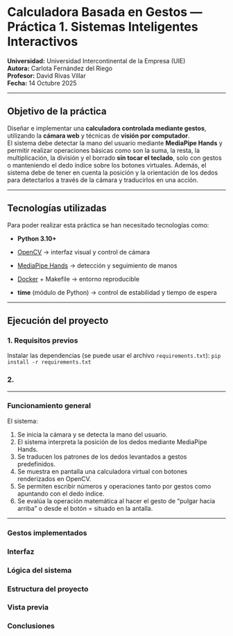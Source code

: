 # Calculadora Basada en Gestos — Práctica 1. Sistemas Inteligentes Interactivos

**Universidad:** Universidad Intercontinental de la Empresa (UIE)  
**Autora:** Carlota Fernández del Riego  
**Profesor:** David Rivas Villar  
**Fecha:** 14 Octubre 2025  

---

## Objetivo de la práctica

Diseñar e implementar una **calculadora controlada mediante gestos**, utilizando la **cámara web** y técnicas de **visión por computador**.  
El sistema debe detectar la mano del usuario mediante **MediaPipe Hands** y permitir realizar operaciones básicas como son la suma, la resta, la multiplicación, la división y el borrado **sin tocar el teclado**, solo con gestos o manteniendo el dedo índice sobre los botones virtuales. Además, el sistema debe de tener en cuenta la posición y la orientación de los dedos para detectarlos a través de la cámara y traducirlos en una acción.


---

## Tecnologías utilizadas

Para poder realizar esta práctica se han necesitado tecnologías como:

- **Python 3.10+**
- [OpenCV](https://opencv.org/) → interfaz visual y control de cámara  
- [MediaPipe Hands](https://developers.google.com/mediapipe) → detección y seguimiento de manos  
- [Docker](https://www.docker.com/) + Makefile → entorno reproducible  

- **time** (módulo de Python) → control de estabilidad y tiempo de espera  

---

## Ejecución del proyecto

### 1. Requisitos previos
Instalar las dependencias (se puede usar el archivo `requirements.txt`): `pip install -r requirements.txt`


### 2. 



---

### Funcionamiento general

El sistema:
1. Se inicia la cámara y se detecta la mano del usuario.
2. El sistema interpreta la posición de los dedos mediante MediaPipe Hands.
3. Se traducen los patrones de los dedos levantados a gestos predefinidos.
4. Se muestra en pantalla una calculadora virtual con botones renderizados en OpenCV.
5. Se permiten escribir números y operaciones tanto por gestos como apuntando con el dedo índice.
6. Se evalúa la operación matemática al hacer el gesto de “pulgar hacia arriba” o desde el botón = situado en la antalla.


---

### Gestos implementados

### Interfaz

### Lógica del sistema

### Estructura del proyecto

### Vista previa

### Conclusiones